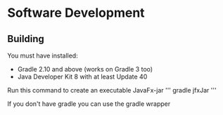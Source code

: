 # Software Development

## Building
You must have installed:
* Gradle 2.10 and above (works on Gradle 3 too)
* Java Developer Kit 8 with at least Update 40

Run this command to create an executable JavaFx-jar
'''
gradle jfxJar
'''

If you don't have gradle you can use the gradle wrapper
